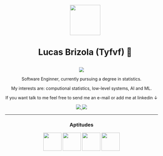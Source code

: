 <!--INTRODUCTION - START-->
<div id="user-content-toc" align="center">
  <ul>
    <img height='100' src="https://github.com/tyfvf/tyfvf/assets/75546113/8ef10078-19e5-473c-aaa3-6ebeded6e44b">
    <summary><h1 style="display: inline-block;">Lucas Brizola (Tyfvf) 🌱</h1></summary>
  </ul>
</div>

<!--GREETINGS-->
<p align="center">
<img src="https://readme-typing-svg.herokuapp.com?font=Orbitron&size=40&height=67&duration=3000&center=true&lines=%F0%9F%85%B6%F0%9F%86%81%F0%9F%85%B4%F0%9F%85%B4%F0%9F%86%83%F0%9F%85%B8%F0%9F%85%BD%F0%9F%85%B6%F0%9F%86%82">

<!--TEXT-->
<div align="center">
  <p>Software Enginner, currently pursuing a degree in statistics.</p>
  <p>My interests are: computional statistics, low-level systems, AI and ML.</p>
  <p>If you want talk to me feel free to send me an e-mail or add me at linkedin ↓</p>
  <!--CONTACT LINKS-->
  <a target="_blank" href='https://mail.google.com/mail/?view=cm&fs=1&to=lucas.brizola.fontoura@gmail.com&su=Hi&body=Say-Something'>
    <img src='https://img.shields.io/badge/Gmail-D14836?style=for-the-badge&logo=gmail&logoColor=white'>
  </a>
  <a target="_blank" href='https://www.linkedin.com/in/lucasbrizola/'>
    <img src='https://img.shields.io/badge/LinkedIn-0077B5?style=for-the-badge&logo=linkedin&logoColor=white'>
  </a>
</div>
<!--INTRODUCTION - END-->

<!--LINE-->
<hr>

<!--APTITUDES TEXT-->
<div align="center">
  <h3>Aptitudes</h3>
</div>

<!--APTITUDES SVG-->
<div align="center">
  <img height='60' src="https://upload.wikimedia.org/wikipedia/commons/1/19/C_Logo.png">
  <img height='60' src="https://github.com/tyfvf/tyfvf/assets/75546113/d50a803d-ec3e-46bc-9547-b1528327cb48">
  <img height='60'  src="https://www.vectorlogo.zone/logos/python/python-icon.svg" />
  <img height='60'  src="https://upload.wikimedia.org/wikipedia/commons/1/1b/R_logo.svg" />
</div>
